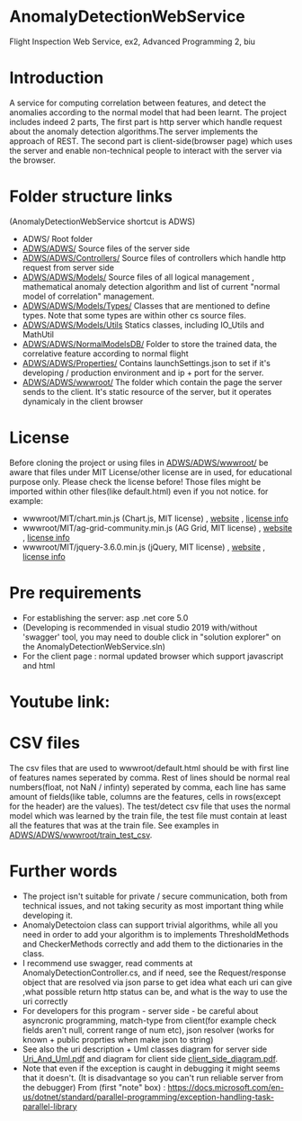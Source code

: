 # AnomalyDetectionWebService

Flight Inspection Web Service, ex2, Advanced Programming 2, biu

# Introduction
A service for computing correlation between features, and detect the anomalies according to the normal model that had been learnt.
The project includes indeed 2 parts,
The first part is http server which handle request about the anomaly detection algorithms.The server implements the approach of REST.
The second part is client-side(browser page) which uses the server and enable non-technical people to interact with the server via the browser.

# Folder structure links
(AnomalyDetectionWebService shortcut is ADWS)
 * ADWS/      Root folder
 * [ADWS/ADWS/](AnomalyDetectionWebService/)  Source files of the server side
* [ADWS/ADWS/Controllers/](AnomalyDetectionWebService/Controllers/)  Source files of controllers which handle http request from server side
* [ADWS/ADWS/Models/](AnomalyDetectionWebService/Models/)  Source files of all logical management , mathematical anomaly detection algorithm and list of current "normal model of correlation" management.
* [ADWS/ADWS/Models/Types/](AnomalyDetectionWebService/Models/Types/)  Classes that are mentioned to define types. 
Note that some types are within other cs source files.
* [ADWS/ADWS/Models/Utils](AnomalyDetectionWebService/Models/Utils)  Statics classes, including IO_Utils and MathUtil
* [ADWS/ADWS/NormalModelsDB/](AnomalyDetectionWebService/NormalModelsDB/)   Folder to store the trained data, the correlative feature according to normal flight
* [ADWS/ADWS/Properties/](AnomalyDetectionWebService/Properties/)  Contains launchSettings.json to set if it's developing / production environment and ip + port for the server.
* [ADWS/ADWS/wwwroot/](AnomalyDetectionWebService/wwwroot/)  The folder which contain the page the server sends to the client. It's static resource of the server, but it operates dynamicaly in the client browser 

# License
Before cloning the project or using files in [ADWS/ADWS/wwwroot/](AnomalyDetectionWebService/wwwroot/) be aware that files under MIT License/other license are in used, for educational purpose only. Please check the license before! Those files might be imported within other files(like default.html) even if you not notice. for example:
* wwwroot/MIT/chart.min.js (Chart.js, MIT license) , [website](https://www.chartjs.org/) , [license info](https://www.chartjs.org/docs/latest/#license)
* wwwroot/MIT/ag-grid-community.min.js (AG Grid, MIT license) , [website](https://www.ag-grid.com/) , [license info](https://www.ag-grid.com/eula/AG-Grid-Community-License.html)
* wwwroot/MIT/jquery-3.6.0.min.js (jQuery, MIT license) , [website](https://jquery.org/) , [license info](https://jquery.org/license/)

# Pre requirements
* For establishing the server: asp .net core 5.0
* (Developing is recommended in visual studio 2019 with/without 'swagger' tool, you may need to double click in "solution explorer" on the AnomalyDetectionWebService.sln)
* For the client page : normal updated browser which support javascript and html

# Youtube link:

# CSV files
The csv files that are used to wwwroot/default.html should be with first line of features names seperated by comma. Rest of lines should be normal real numbers(float, not NaN / infinty) seperated by comma, each line has same amount of fields(like table, columns are the features, cells in rows(except for the header) are the values).
The test/detect csv file that uses the normal model which was learned by the train file, the test file must contain at least all the features that was at the train file.
See examples in [ADWS/ADWS/wwwroot/train_test_csv](AnomalyDetectionWebService/wwwroot/train_test_csv).

# Further words
* The project isn't suitable for private / secure communication, both from technical issues, and not taking security as most important thing while developing it.
* AnomalyDetectoion class can support trivial algorithms, while all you need in order to add your algorithm is to implements ThresholdMethods and CheckerMethods correctly and add them to the dictionaries in the class.
* I recommend use swagger, read comments at AnomalyDetectionController.cs, and if need, see the Request/response object that are resolved via json parse to get idea what each uri can give ,what possible return http status can be, and what is the way to use the uri correctly
* For developers for this program - server side - be careful about asyncronic programming, match-type from client(for example check fields aren't null, corrent range of num etc), json resolver (works for known + public proprties when make json to string)
* See also the uri description + Uml classes diagram for server side [Uri_And_Uml.pdf](Uri_And_Uml.pdf) and diagram for client side [client_side_diagram.pdf](client_side_diagram.pdf).
* Note that even if the exception is caught in debugging it might seems that it doesn't. (It is disadvantage so you can't 
run reliable server from the debugger)
From (first "note" box) : https://docs.microsoft.com/en-us/dotnet/standard/parallel-programming/exception-handling-task-parallel-library
